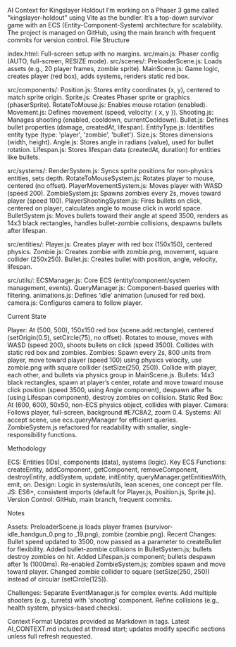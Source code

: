 AI Context for Kingslayer Holdout
I’m working on a Phaser 3 game called "kingslayer-holdout" using Vite as the bundler. It’s a top-down survivor game with an ECS (Entity-Component-System) architecture for scalability. The project is managed on GitHub, using the main branch with frequent commits for version control.
File Structure

index.html: Full-screen setup with no margins.
src/main.js: Phaser config (AUTO, full-screen, RESIZE mode).
src/scenes/:
PreloaderScene.js: Loads assets (e.g., 20 player frames, zombie sprite).
MainScene.js: Game logic, creates player (red box), adds systems, renders static red box.


src/components/:
Position.js: Stores entity coordinates (x, y), centered to match sprite origin.
Sprite.js: Creates Phaser sprite or graphics (phaserSprite).
RotateToMouse.js: Enables mouse rotation (enabled).
Movement.js: Defines movement (speed, velocity: { x, y }).
Shooting.js: Manages shooting (enabled, cooldown, currentCooldown).
Bullet.js: Defines bullet properties (damage, createdAt, lifespan).
EntityType.js: Identifies entity type (type: 'player', 'zombie', 'bullet').
Size.js: Stores dimensions (width, height).
Angle.js: Stores angle in radians (value), used for bullet rotation.
Lifespan.js: Stores lifespan data (createdAt, duration) for entities like bullets.


src/systems/:
RenderSystem.js: Syncs sprite positions for non-physics entities, sets depth.
RotateToMouseSystem.js: Rotates player to mouse, centered (no offset).
PlayerMovementSystem.js: Moves player with WASD (speed 200).
ZombieSystem.js: Spawns zombies every 2s, moves toward player (speed 100).
PlayerShootingSystem.js: Fires bullets on click, centered on player, calculates angle to mouse click in world space.
BulletSystem.js: Moves bullets toward their angle at speed 3500, renders as 14x3 black rectangles, handles bullet-zombie collisions, despawns bullets after lifespan.


src/entities/:
Player.js: Creates player with red box (150x150), centered physics.
Zombie.js: Creates zombie with zombie.png, movement, square collider (250x250).
Bullet.js: Creates bullet with position, angle, velocity, lifespan.


src/utils/:
ECSManager.js: Core ECS (entity/component/system management, events).
QueryManager.js: Component-based queries with filtering.
animations.js: Defines ‘idle’ animation (unused for red box).
camera.js: Configures camera to follow player.



Current State

Player: At (500, 500), 150x150 red box (scene.add.rectangle), centered (setOrigin(0.5), setCircle(75), no offset). Rotates to mouse, moves with WASD (speed 200), shoots bullets on click (speed 3500). Collides with static red box and zombies.
Zombies: Spawn every 2s, 800 units from player, move toward player (speed 100) using physics velocity, use zombie.png with square collider (setSize(250, 250)). Collide with player, each other, and bullets via physics group in MainScene.js.
Bullets: 14x3 black rectangles, spawn at player’s center, rotate and move toward mouse click position (speed 3500, using Angle component), despawn after 1s (using Lifespan component), destroy zombies on collision.
Static Red Box: At (600, 600), 50x50, non-ECS physics object, collides with player.
Camera: Follows player, full-screen, background #E7C8A2, zoom 0.4.
Systems: All accept scene, use ecs.queryManager for efficient queries. ZombieSystem.js refactored for readability with smaller, single-responsibility functions.

Methodology

ECS: Entities (IDs), components (data), systems (logic).
Key ECS Functions: createEntity, addComponent, getComponent, removeComponent, destroyEntity, addSystem, update, initEntity, queryManager.getEntitiesWith, emit, on.
Design: Logic in systems/utils, lean scenes, one concept per file.
JS: ES6+, consistent imports (default for Player.js, Position.js, Sprite.js).
Version Control: GitHub, main branch, frequent commits.

Notes

Assets: PreloaderScene.js loads player frames (survivor-idle_handgun_0.png to _19.png), zombie (zombie.png).
Recent Changes:
Bullet speed updated to 3500, now passed as a parameter to createBullet for flexibility.
Added bullet-zombie collisions in BulletSystem.js; bullets destroy zombies on hit.
Added Lifespan.js component; bullets despawn after 1s (1000ms).
Re-enabled ZombieSystem.js; zombies spawn and move toward player.
Changed zombie collider to square (setSize(250, 250)) instead of circular (setCircle(125)).


Challenges:
Separate EventManager.js for complex events.
Add multiple shooters (e.g., turrets) with 'shooting' component.
Refine collisions (e.g., health system, physics-based checks).



Context Format
Updates provided as Markdown in  tags. Latest AI_CONTEXT.md included at thread start; updates modify specific sections unless full refresh requested.
